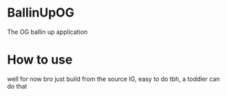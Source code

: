 # BallinUpOG
The OG ballin up application
# How to use
well for now bro just build from the source IG, easy to do tbh, a toddler can do that
